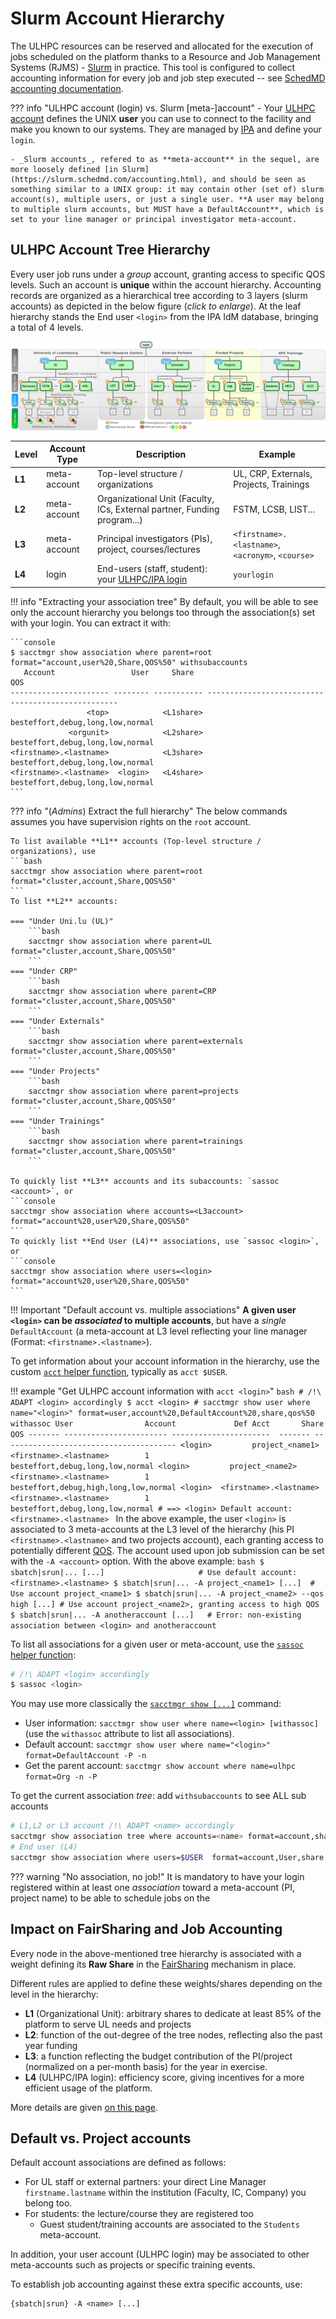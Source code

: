 # Slurm Account Hierarchy

The ULHPC resources can be reserved and allocated for the execution of jobs scheduled on the platform thanks to a Resource and Job Management Systems (RJMS) - [Slurm](https://slurm.schedmd.com/documentation.html) in practice.
This tool is configured to collect accounting information for every job and job step executed -- see [SchedMD accounting documentation](https://slurm.schedmd.com/accounting.html).


??? info "ULHPC account (login) vs. Slurm [meta-]account"
    - Your [ULHPC account](index.md) defines the UNIX **user** you can use to connect to the facility and make you known to our systems. They are managed by [IPA](ipa.md) and define your `login`.

    - _Slurm accounts_, refered to as **meta-account** in the sequel, are more loosely defined [in Slurm](https://slurm.schedmd.com/accounting.html), and should be seen as something similar to a UNIX group: it may contain other (set of) slurm account(s), multiple users, or just a single user. **A user may belong to multiple slurm accounts, but MUST have a DefaultAccount**, which is set to your line manager or principal investigator meta-account.

## ULHPC Account Tree Hierarchy

Every user job runs under a _group_ account, granting access to specific QOS levels.
Such an account is **unique** within the account hierarchy.
Accounting records are organized as a hierarchical tree according to 3 layers (slurm accounts) as depicted in the below figure (_click to enlarge_).
At the leaf hierarchy stands the End user `<login>` from the IPA IdM database, bringing a total of 4 levels.

[![](../images/slurm_account_hierarchy.png)](../images/slurm_account_hierarchy.pdf)

| Level  | Account Type | Description                                                              | Example                                           |
|--------|--------------|--------------------------------------------------------------------------|---------------------------------------------------|
| __L1__ | meta-account | Top-level structure / organizations                                      | UL, CRP, Externals, Projects, Trainings           |
| __L2__ | meta-account | Organizational Unit (Faculty, ICs, External partner, Funding program...) | FSTM, LCSB, LIST...                               |
| __L3__ | meta-account | Principal investigators (PIs), project, courses/lectures                 | `<firstname>.<lastname>`, `<acronym>`, `<course>` |
| __L4__ | login        | End-users (staff, student):  your [ULHPC/IPA login](../accounts/index.md)              | `yourlogin`                                       |


!!! info "Extracting your association tree"
    By default, you will be able to see only the account hierarchy you belongs too through the association(s) set with your login.
    You can extract it with:

    ```console
    $ sacctmgr show association where parent=root format="account,user%20,Share,QOS%50" withsubaccounts
       Account                 User     Share                                                QOS
    ---------------------- -------- ----------- --------------------------------------------------
                     <top>            <L1share>                   besteffort,debug,long,low,normal
                 <orgunit>            <L2share>                   besteffort,debug,long,low,normal
    <firstname>.<lastname>            <L3share>                   besteffort,debug,long,low,normal
    <firstname>.<lastname>  <login>   <L4share>                   besteffort,debug,long,low,normal
    ```

??? info "(_Admins_) Extract the full hierarchy"
    The below commands assumes you have supervision rights on the `root` account.

    To list available **L1** accounts (Top-level structure / organizations), use
    ```bash
    sacctmgr show association where parent=root format="cluster,account,Share,QOS%50"
    ```
    To list **L2** accounts:

    === "Under Uni.lu (UL)"
        ```bash
        sacctmgr show association where parent=UL format="cluster,account,Share,QOS%50"
        ```
    === "Under CRP"
        ```bash
        sacctmgr show association where parent=CRP format="cluster,account,Share,QOS%50"
        ```
    === "Under Externals"
        ```bash
        sacctmgr show association where parent=externals format="cluster,account,Share,QOS%50"
        ```
    === "Under Projects"
        ```bash
        sacctmgr show association where parent=projects format="cluster,account,Share,QOS%50"
        ```
    === "Under Trainings"
        ```bash
        sacctmgr show association where parent=trainings format="cluster,account,Share,QOS%50"
        ```

    To quickly list **L3** accounts and its subaccounts: `sassoc <account>`, or
    ```console
    sacctmgr show association where accounts=<L3account> format="account%20,user%20,Share,QOS%50"
    ```
    To quickly list **End User (L4)** associations, use `sassoc <login>`, or
    ```console
    sacctmgr show association where users=<login> format="account%20,user%20,Share,QOS%50"
    ```

!!! Important "Default account vs. multiple associations"
    **A given user `<login>` can be _associated_ to multiple accounts**, but have a _single_ `DefaultAccount` (a meta-account at L3 level reflecting your line manager (Format: `<firstname>.<lastname>`).

To get information about your account information in the hierarchy, use the custom [`acct` helper function](https://github.com/ULHPC/tools/blob/master/slurm/profile.d/slurm.sh), typically as `acct $USER`.

!!! example "Get ULHPC account information with `acct <login>`"
    ```bash
    # /!\ ADAPT <login> accordingly
    $ acct <login>
    # sacctmgr show user where name="<login>" format=user,account%20,DefaultAccount%20,share,qos%50 withassoc
         User                Account             Def Acct       Share                                     QOS
      ------- ----------------------- ----------------------  ------- ---------------------------------------
      <login>         project_<name1> <firstname>.<lastname>        1        besteffort,debug,long,low,normal
      <login>         project_<name2> <firstname>.<lastname>        1   besteffort,debug,high,long,low,normal
      <login>  <firstname>.<lastname> <firstname>.<lastname>        1        besteffort,debug,long,low,normal
    # ==> <login> Default account: <firstname>.<lastname>
    ```
    In the above example, the user `<login>` is associated to 3 meta-accounts at the L3 level of the hierarchy (his PI `<firstname>.<lastname>` and two projects account), each granting access to potentially different [QOS](../slurm/qos.md).
    The account used upon job submission can be set with the `-A <account>` option. With the above example:
    ```bash
    $ sbatch|srun|... [...]                     # Use default account: <firstname>.<lastname>
    $ sbatch|srun|... -A project_<name1> [...]  # Use account project_<name1>
    $ sbatch|srun|... -A project_<name2> --qos high [...] # Use account project_<name2>, granting access to high QOS
    $ sbatch|srun|... -A anotheraccount [...]   # Error: non-existing association between <login> and anotheraccount
    ```

To list all associations for a given user or meta-account, use the [`sassoc` helper function](https://github.com/ULHPC/tools/blob/master/slurm/profile.d/slurm.sh):
```bash
# /!\ ADAPT <login> accordingly
$ sassoc <login>
```
You may use more classically the [`sacctmgr show [...]`](https://slurm.schedmd.com/sacctmgr.html) command:

* User information: `sacctmgr show user where name=<login> [withassoc]` (use the `withassoc` attribute to list all associations).
* Default account:  `sacctmgr show user where name="<login>" format=DefaultAccount -P -n`
* Get the parent account: `sacctmgr show account where name=ulhpc format=Org -n -P`

To get the current association _tree_: add `withsubaccounts` to see ALL sub accounts

```bash
# L1,L2 or L3 account /!\ ADAPT <name> accordingly
sacctmgr show association tree where accounts=<name> format=account,share
# End user (L4)
sacctmgr show association where users=$USER  format=account,User,share,Partition,QOS
```

??? warning "No association, no job!"
    It is mandatory to have your login registered within at least one _association_ toward a meta-account (PI, project name) to be able to schedule jobs on the



## Impact on FairSharing and Job Accounting

Every node in the above-mentioned tree hierarchy is associated with a weight defining its **Raw Share** in the [FairSharing](../slurm/fairsharing.md) mechanism in place.
<!--share-rule-per-level-start-->
Different rules are applied to define these weights/shares depending on the level in the hierarchy:

* __L1__ (Organizational Unit): arbitrary shares to dedicate at least 85% of the platform to serve UL needs and projects
* __L2__: function of the out-degree of the tree nodes, reflecting also the past year funding
* __L3__: a function reflecting the budget contribution of the PI/project (normalized on a per-month basis) for the year in exercise.
* __L4__ (ULHPC/IPA login): efficiency score, giving incentives for a more efficient usage of the platform.

<!--share-rule-per-level-end-->
More details are given [on this page](../jobs/fairsharing.md).


## Default vs. Project accounts

Default account associations are defined as follows:

* For UL staff or external partners: your direct Line Manager `firstname.lastname` within the institution (Faculty, IC, Company) you belong too.
* For students: the lecture/course they are registered too
    - Guest student/training accounts are associated to the `Students` meta-account.

In addition, your user account (ULHPC login) may be associated to other meta-accounts such as projects or specific training events.

To establish job accounting against these extra specific accounts, use:

```
{sbatch|srun} -A <name> [...]
```




[^1]: restrictions applies and do not permit to reveal all information for other accounts than yours.
